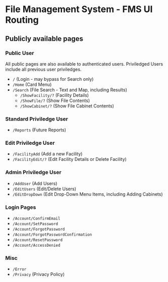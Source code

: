 # File Management System - FMS UI Routing

## Publicly available pages

### Public User

All public pages are also available to authenticated users.
Priviledged Users include all previous user priviledges.

- `/` (Login - may bypass for Search only)
- `/Home` (Card Menu)
- `/Search` (File Search - Text and Map, including Results)
  - `/ShowFacility/?` (Facility Details)
  - `/ShowFile/?` (Show File Contents)
  - `/ShowCabinet/?` (Show File Cabinet Contents)

### Standard Priviledge User

- `/Reports` (Future Reports)

### Edit Priviledge User

- `/FacilityAdd` (Add a new Facility)
- `/FacilityEdit/?` (Edit Facility Details or Delete Facility)

### Admin Priviledge User

- `/AddUser` (Add Users)
- `/EditUsers` (Edit/Delete Users)
- `/EditDropDown` (Edit Drop-Down Menu Items, including Adding Cabinets)

### Login Pages

- `/Account/ConfirmEmail`
- `/Account/SetPassword`
- `/Account/ForgotPassword`
- `/Account/ForgotPasswordConfirmation`
- `/Account/ResetPassword`
- `/Account/AccessDenied`

### Misc

- `/Error`
- `/Privacy` (Privacy Policy)
